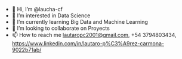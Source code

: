 - 👋 Hi, I’m @laucha-cf
- 👀 I’m interested in Data Science
- 🌱 I’m currently learning Big Data and Machine Learning
- 💞️ I’m looking to collaborate on Proyects
- 📫 How to reach me lautaropc2001@gmail.com, +54 3794803434, https://www.linkedin.com/in/lautaro-p%C3%A9rez-carmona-9022b71ab/

<!---
laucha-cf/laucha-cf is a ✨ special ✨ repository because its `README.md` (this file) appears on your GitHub profile.
You can click the Preview link to take a look at your changes.
--->
